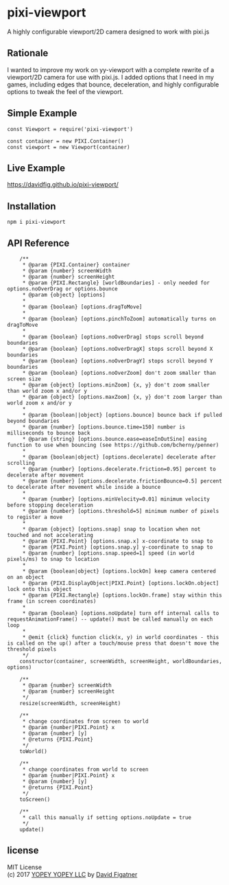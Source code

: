 # pixi-viewport
A highly configurable viewport/2D camera designed to work with pixi.js

## Rationale
I wanted to improve my work on yy-viewport with a complete rewrite of a viewport/2D camera for use with pixi.js. I added options that I need in my games, including edges that bounce, deceleration, and highly configurable options to tweak the feel of the viewport. 

## Simple Example

    const Viewport = require('pixi-viewport')

    const container = new PIXI.Container()
    const viewport = new Viewport(container)

## Live Example
https://davidfig.github.io/pixi-viewport/

## Installation

    npm i pixi-viewport

## API Reference
```
    /**
     * @param {PIXI.Container} container
     * @param {number} screenWidth
     * @param {number} screenHeight
     * @param {PIXI.Rectangle} [worldBoundaries] - only needed for options.noOverDrag or options.bounce
     * @param {object} [options]
     *
     * @param {boolean} [options.dragToMove]
     *
     * @param {boolean} [options.pinchToZoom] automatically turns on dragToMove
     *
     * @param {boolean} [options.noOverDrag] stops scroll beyond boundaries
     * @param {boolean} [options.noOverDragX] stops scroll beyond X boundaries
     * @param {boolean} [options.noOverDragY] stops scroll beyond Y boundaries
     * @param {boolean} [options.noOverZoom] don't zoom smaller than screen size
     * @param {object} [options.minZoom] {x, y} don't zoom smaller than world zoom x and/or y
     * @param {object} [options.maxZoom] {x, y} don't zoom larger than world zoom x and/or y
     *
     * @param {boolean||object} [options.bounce] bounce back if pulled beyond boundaries
     * @param {number} [options.bounce.time=150] number is milliseconds to bounce back
     * @param {string} [options.bounce.ease=easeInOutSine] easing function to use when bouncing (see https://github.com/bcherny/penner)
     *
     * @param {boolean|object} [options.decelerate] decelerate after scrolling
     * @param {number} [options.decelerate.friction=0.95] percent to decelerate after movement
     * @param {number} [options.decelerate.frictionBounce=0.5] percent to decelerate after movement while inside a bounce
     *
     * @param {number} [options.minVelocity=0.01] minimum velocity before stopping deceleration
     * @param {number} [options.threshold=5] minimum number of pixels to register a move
     *
     * @param {object} [options.snap] snap to location when not touched and not accelerating
     * @param {PIXI.Point} [options.snap.x] x-coordinate to snap to
     * @param {PIXI.Point} [options.snap.y] y-coordinate to snap to
     * @param {number} [options.snap.speed=1] speed (in world pixels/ms) to snap to location
     *
     * @param {boolean|object} [options.lockOn] keep camera centered on an object
     * @param {PIXI.DisplayObject|PIXI.Point} [options.lockOn.object] lock onto this object
     * @param {PIXI.Rectangle} [options.lockOn.frame] stay within this frame (in screen coordinates)
     *
     * @param {boolean} [options.noUpdate] turn off internal calls to requestAnimationFrame() -- update() must be called manually on each loop
     *
     * @emit {click} function click(x, y) in world coordinates - this is called on the up() after a touch/mouse press that doesn't move the threshold pixels
     */
    constructor(container, screenWidth, screenHeight, worldBoundaries, options)

    /**
     * @param {number} screenWidth
     * @param {number} screenHeight
     */
    resize(screenWidth, screenHeight)

    /**
     * change coordinates from screen to world
     * @param {number|PIXI.Point} x
     * @param {number} [y]
     * @returns {PIXI.Point}
     */
    toWorld()

    /**
     * change coordinates from world to screen
     * @param {number|PIXI.Point} x
     * @param {number} [y]
     * @returns {PIXI.Point}
     */
    toScreen()

    /**
     * call this manually if setting options.noUpdate = true
     */
    update()
```
## license  
MIT License  
(c) 2017 [YOPEY YOPEY LLC](https://yopeyopey.com/) by [David Figatner](https://twitter.com/yopey_yopey/)
